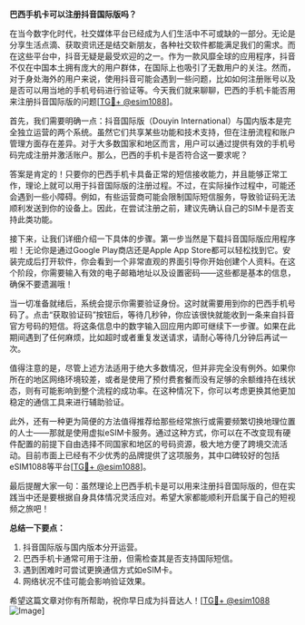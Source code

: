 **巴西手机卡可以注册抖音国际版吗？**

在当今数字化时代，社交媒体平台已经成为人们生活中不可或缺的一部分。无论是分享生活点滴、获取资讯还是结交新朋友，各种社交软件都能满足我们的需求。而在这些平台中，抖音无疑是最受欢迎的之一。作为一款风靡全球的应用程序，抖音不仅在中国本土拥有庞大的用户群体，在国际上也吸引了无数用户的关注。然而，对于身处海外的用户来说，使用抖音可能会遇到一些问题，比如如何注册账号以及是否可以用当地的手机号码进行验证等。今天我们就来聊聊，巴西的手机卡能否用来注册抖音国际版的问题[[TG💪+ @esim1088](https://t.me/s/esim1088)]。

首先，我们需要明确一点：抖音国际版（Douyin International）与国内版本是完全独立运营的两个系统。虽然它们共享某些功能和技术支持，但在注册流程和账户管理方面存在差异。对于大多数国家和地区而言，用户可以通过提供有效的手机号码完成注册并激活账户。那么，巴西的手机卡是否符合这一要求呢？

答案是肯定的！只要你的巴西手机卡具备正常的短信接收能力，并且能够正常工作，理论上就可以用于抖音国际版的注册过程。不过，在实际操作过程中，可能还会遇到一些小障碍。例如，有些运营商可能会限制国际短信服务，导致验证码无法顺利发送到你的设备上。因此，在尝试注册之前，建议先确认自己的SIM卡是否支持此类功能。

接下来，让我们详细介绍一下具体的步骤。第一步当然是下载抖音国际版应用程序啦！无论你是通过Google Play商店还是Apple App Store都可以轻松找到它。安装完成后打开软件，你会看到一个非常直观的界面引导你开始创建个人资料。在这个阶段，你需要输入有效的电子邮箱地址以及设置密码——这些都是基本的信息，确保不要遗漏哦！

当一切准备就绪后，系统会提示你需要验证身份。这时就需要用到你的巴西手机号码了。点击“获取验证码”按钮后，等待几秒钟，你应该很快就能收到一条来自抖音官方号码的短信。将这条信息中的数字输入回应用内即可继续下一步骤。如果在此期间遇到了任何麻烦，比如超时或者重复发送请求，请耐心等待几分钟后再试一次。

值得注意的是，尽管上述方法适用于绝大多数情况，但并非完全没有例外。如果你所在的地区网络环境较差，或者是使用了预付费套餐而没有足够的余额维持在线状态，则有可能影响到整个流程的成功率。在这种情况下，你可以考虑更换其他更加稳定的通信工具来进行辅助验证。

此外，还有一种更为简便的方法值得推荐给那些经常旅行或需要频繁切换地理位置的人士——那就是使用虚拟eSIM卡服务。通过这种方式，你可以在不改变现有硬件配置的前提下自由选择不同国家和地区的号码资源，极大地方便了跨境交流活动。目前市面上已经有不少优秀的品牌提供了这项服务，其中口碑较好的包括eSIM1088等平台[[TG💪+ @esim1088](https://t.me/s/esim1088)]。

最后提醒大家一句：虽然理论上巴西手机卡是可以用来注册抖音国际版的，但在实践当中还是要根据自身具体情况灵活应对。希望大家都能顺利开启属于自己的短视频之旅吧！

**总结一下要点：**
1. 抖音国际版与国内版本分开运营。
2. 巴西手机卡通常可用于注册，但需检查其是否支持国际短信。
3. 遇到困难时可尝试更换通信方式如eSIM卡。
4. 网络状况不佳可能会影响验证效果。

希望这篇文章对你有所帮助，祝你早日成为抖音达人！[[TG💪+ @esim1088](https://t.me/s/esim1088) ![Image](https://i.postimg.cc/4NQfJmqS/Snipaste-2025-05-13-00-14-12.png)]